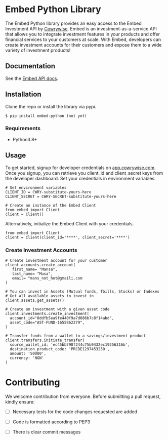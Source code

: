 # Embed Python Library
The Embed Python library provides an easy access to the Embed Investment API by [Cowrywise](https://cowrywise.com/embed). Embed is an investment-as-a-service API that allows you to integrate investment features in your products and offer financial services to your customers at scale. With Embed, developers can create investment accounts for their customers and expose them to a wide variety of investment products!


## Documentation
See the [Embed API docs](developer.cowrywise.com).

## Installation
Clone the repo or install the library via pypi.

```
$ pip install embed-python (not yet)
```

### Requirements
- Python3.8+

## Usage
To get started, signup for developer credentials on [app.cowrywise.com](https://app.cowrywise.com). Once you signup, you can retrieve
you client_id and client_secret keys from the developer dashboard. Set your credentials in environment variables. 

```
# Set environment variables
CLIENT_ID = CWRY-substitute-yours-here
CLIENT_SECRET = CWRY-SECRET-substitute-yours-here

# Create an instance of the Embed Client
from embed import Client
client = Client()
```

Alternatively, initialize the Embed Client with your credentials.

```
from embed import Client
client = Client(client_id='****', client_secret='****')
```
### Create Investment Accounts
```
# Create investment account for your customer
client.accounts.create_account(
   first_name= "Mansa",
   last_name= "Musa",
   email= "mans_not_hot@gmaili.com
)
```

```
# You can invest in Assets (Mutual funds, Tbills, Stocks) or Indexes
# Get all available assets to invest in
client.assets.get_assets()

# Create an investment with a given asset code
client.investments.create_investment(
  account_id="8ddfb5ea9fe440f9a7d086b7c8f14abd",
  asset_code="AST-FUND-1655862279",
)
```

```
# Transfer funds from a wallet to a savings/investment product
client.transfers.initiate_transfer(
  source_wallet_id: 'ec45bb798f244c75b9432ec19256316b', 
  destination_product_code: 'PRCDE1297453250', 
  amount: '50000', 
  currency: 'NGN'
)
```

# Contributing
We welcome contribution from everyone. Before submitting a pull request, kindly ensure:
- [ ] Necessary tests for the code changes requested are added
- [ ]  Code is formatted according to PEP3
- [ ] There is clear commit messages







